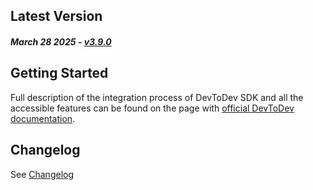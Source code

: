 ## Latest Version

##### _March 28 2025_ - [v3.9.0](https://github.com/devtodev-analytics/package_Analytics/releases/latest)

## Getting Started

Full description of the integration process of DevToDev SDK and all the accessible features can be found on the page with [official DevToDev documentation](https://docs.devtodev.com/integration/integration-of-sdk-v2/sdk-integration/unity).

## Changelog

See [Changelog]([https://github.com/devtodev-analytics/package_Analytics/blob/main/CHANGELOG.md])
